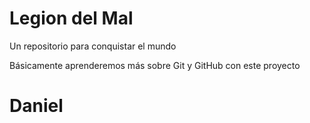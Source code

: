 # Legion del Mal
Un repositorio para conquistar el mundo

Básicamente aprenderemos más sobre Git y GitHub con este proyecto


# Daniel

